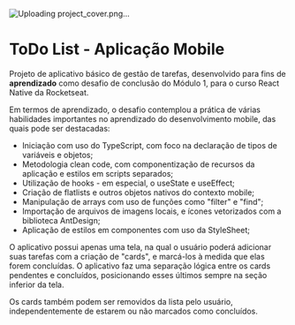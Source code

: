 ![Uploading project_cover.png…]()

<h1>ToDo List - Aplicação Mobile</h1>

<p>Projeto de aplicativo básico de gestão de tarefas, desenvolvido para fins de <strong>aprendizado</strong> como desafio de conclusão do Módulo 1, para o curso React Native da Rocketseat.</p>

<p>Em termos de aprendizado, o desafio contemplou a prática de várias habilidades importantes no aprendizado do desenvolvimento mobile, das quais pode ser destacadas:</p>

<ul>
  <li>Iniciação com uso do TypeScript, com foco na declaração de tipos de variáveis e objetos;</li>
  <li>Metodologia clean code, com componentização de recursos da aplicação e estilos em scripts separados;</li>
  <li>Utilização de hooks - em especial, o useState e useEffect;</li>
  <li>Criação de flatlists e outros objetos nativos do contexto mobile;</li>
  <li>Manipulação de arrays com uso de funções como "filter" e "find";</li>
  <li>Importação de arquivos de imagens locais, e ícones vetorizados com a biblioteca AntDesign;</li>
  <li>Aplicação de estilos em componentes com uso da StyleSheet;</li>
</ul>

<p>O aplicativo possui apenas uma tela, na qual o usuário poderá adicionar suas tarefas com a criação de "cards", e marcá-los à medida que elas forem concluídas. O aplicativo faz uma separação lógica entre os 
  cards pendentes e concluídos, posicionando esses últimos sempre na seção inferior da tela.</p>

<p>Os cards também podem ser removidos da lista pelo usuário, independentemente de estarem ou não marcados como concluídos.</p>
